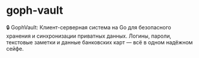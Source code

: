 # goph-vault
🔒 GophVault: Клиент-серверная система на Go для безопасного хранения и синхронизации приватных данных. Логины, пароли, текстовые заметки и данные банковских карт — всё в одном надёжном сейфе.
